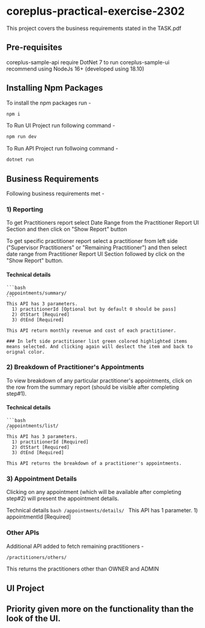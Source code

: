 # coreplus-practical-exercise-2302

This project covers the business requirements stated in the TASK.pdf

## Pre-requisites
coreplus-sample-api require DotNet 7 to run
coreplus-sample-ui recommend using NodeJs 16+ (developed using 18.10)

## Installing Npm Packages
To install the npm packages run - 
```bash
npm i
```
To Run UI Project run following command -
```bash
npm run dev
```

To Run API Project run follwoing command -
```bash
dotnet run
```

## Business Requirements
Following business requirements met -

### 1) Reporting
   To get Practitioners report select Date Range from the Practitioner Report UI Section and then click on "Show Report" button
   
   To get specific practitioner report select a practitioner from left side ("Supervisor Practitioners" or "Remaining Practitioner") and then select date range
   from Practitioner Report UI Section followed by click on the "Show Report" button.
   
   #### Technical details
   
    ```bash
    /appointments/summary/
    ```
    This API has 3 parameters.
      1) practitionerId [Optional but by default 0 should be pass]
      2) dtStart [Required]
      3) dtEnd [Required]
    
    This API return monthly revenue and cost of each practitioner.
	
	### In left side practitioner list green colored highlighted items means selected. And clicking again will deslect the item and back to orignal color.
   
### 2) Breakdown of Practitioner's Appointments
   To view breakdown of any particular practitioner's appointments, click on the row from the summary report (should be visible after completing step#1).
   
   #### Technical details
   
    ```bash
    /appointments/list/
    ```
    This API has 3 parameters.
      1) practitionerId [Required]
      2) dtStart [Required]
      3) dtEnd [Required]

    This API returns the breakdown of a practitioner's appointments.
    
### 3) Appointment Details
   Clicking on any appointment (which will be available after completing step#2) will present the appointment details.
   
   Technical details
    ```bash
    /appointments/details/
    ```
    This API has 1 parameter.
      1) appointmentId [Required]

### Other APIs
Additional API added to fetch remaining practitioners -

  ```bash
  /practitioners/others/
  ```
  This returns the practitioners other than OWNER and ADMIN
  
## UI Project
## Priority given more on the functionality than the look of the UI.
